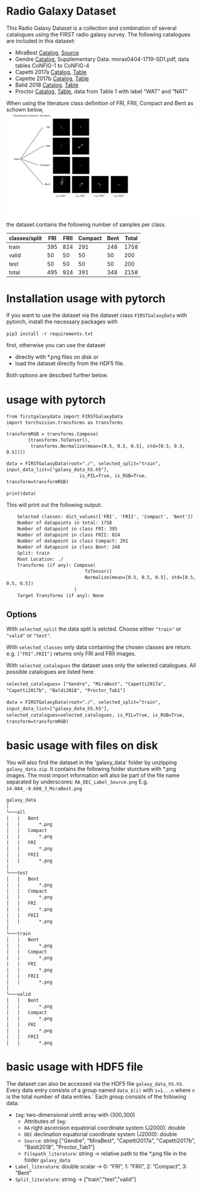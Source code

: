 # Radio Galaxy Dataset
This Radio Galaxy Dataset is a collection and combination of several catalogues using the FIRST radio galaxy survey.
The following catalogues are included in this dataset:
* MiraBest [Catalog](https://academic.oup.com/mnras/article/466/4/4346/2843096), [Source](https://zenodo.org/record/4288837#.YFSBEdwxlaT)
* Gendre [Catalog](https://academic.oup.com/mnras/article/404/4/1719/1081038?login=true), Supplementary Data: mnras0404-1719-SD1.pdf, data tables CoNFIG-1 to CoNFIG-4
* Capetti 2017a [Catalog](https://www.aanda.org/articles/aa/full_html/2017/02/aa29287-16/aa29287-16.html), [Table](https://www.aanda.org/articles/aa/full_html/2017/02/aa29287-16/T1.html)
* Capette 2017b [Catalog](https://www.aanda.org/articles/aa/full_html/2017/05/aa30247-16/aa30247-16.html), [Table](http://cdsarc.u-strasbg.fr/viz-bin/qcat?J/A+A/601/A81)
* Balid 2018 [Catalog](https://www.aanda.org/articles/aa/full_html/2018/01/aa31333-17/aa31333-17.html), [Table](https://www.aanda.org/articles/aa/full_html/2018/01/aa31333-17/T1.html)
* Proctor [Catalog](https://ui.adsabs.harvard.edu/abs/2011ApJS..194...31P/abstract), [Table](https://iopscience.iop.org/article/10.1088/0067-0049/194/2/31#apjs390184t1), data from Table 1 with label “WAT” and “NAT”

When using the literature class definition of FRI, FRII, Compact and Bent as schown below, 
![image](img/Classification_Scheme.png)
the dataset contains the following number of samples per class.

| classes/split     | FRI |   FRII |     Compact |    Bent |   Total     |
| ----------- | ----------- |----------- |----------- |-----------       |-----------|
| train     | 395       |824       |291       |248       |1758       |
| valid   | 50        | 50       | 50       | 50      |200       |
| test   | 50        | 50       | 50       | 50      |200       |
| total   | 495        |924       |391       |348       |2158       |

# Installation usage with pytorch
If you want to use the dataset via the dataset class `FIRSTGalaxyData` with pytorch, install the necessary packages with

`pip3 install -r requirements.txt`

first, otherwise you can use the dataset
* directly with *.png files on disk or
* load the dataset directly from the HDF5 file.

Both options are descibed further below.

# usage with pytorch
```
from firstgalaxydata import FIRSTGalaxyData
import torchvision.transforms as transforms
```
```
transformRGB = transforms.Compose(
        [transforms.ToTensor(),
         transforms.Normalize(mean=[0.5, 0.5, 0.5], std=[0.5, 0.5, 0.5])])
```
```
data = FIRSTGalaxyData(root="./", selected_split="train", input_data_list=["galaxy_data_h5.h5"],
                           is_PIL=True, is_RGB=True, transform=transformRGB)
```
```print(data)```

This will print out the following output:
```Dataset FIRSTGalaxyData
    Selected classes: dict_values(['FRI', 'FRII', 'Compact', 'Bent'])
    Number of datapoints in total: 1758
    Number of datapoint in class FRI: 395
    Number of datapoint in class FRII: 824
    Number of datapoint in class Compact: 291
    Number of datapoint in class Bent: 248
    Split: train
    Root Location: ./
    Transforms (if any): Compose(
                             ToTensor()
                             Normalize(mean=[0.5, 0.5, 0.5], std=[0.5, 0.5, 0.5])
                         )
    Target Transforms (if any): None
```

## Options
With `selected_split` the data split is selcted. Choose either `"train"` or `"valid"` or `"test"`.

With `selected_classes` only data containing the chosen classes are return. e.g. `["FRI",FRII"]` returns only FRI and FRII images.

With `selected_catalogues` the dataset uses only the selected catalogues. All possible catalogues are listed here:

`selected_catalogues= ["Gendre", "MiraBest", "Capetti2017a", "Capetti2017b", "Baldi2018", "Proctor_Tab1"]`

```data = FIRSTGalaxyData(root="./", selected_split="train", input_data_list=["galaxy_data_h5.h5"], selected_catalogues=selected_catalogues, is_PIL=True, is_RGB=True, transform=transformRGB)```

# basic usage with files on disk
You will also find the dataset in the 'galaxy_data' folder by unzipping `galaxy_data.zip`.
It contains the following folder sturcture with *.png images. The most import information will also be part of the file name separated by underscores:
`RA_DEC_Label_Source.png`
E.g. `14.084_-9.608_3_MiraBest.png`
```
galaxy_data  
│
└───all
│   │   Bent
|   |       *.png  
│   │   Compact
|   |       *.png  
|   |   FRI
|   |       *.png  
│   │   FRII
|   |       *.png  
│   
└───test
│   │   Bent
|   |       *.png  
│   │   Compact
|   |       *.png  
|   |   FRI
|   |       *.png  
│   │   FRII
|   |       *.png
│   
└───train
│   │   Bent
|   |       *.png  
│   │   Compact
|   |       *.png  
|   |   FRI
|   |       *.png  
│   │   FRII
|   |       *.png
│   
└───valid
│   │   Bent
|   |       *.png  
│   │   Compact
|   |       *.png  
|   |   FRI
|   |       *.png  
│   │   FRII
|   |       *.png
```
 

# basic usage with HDF5 file 
The dataset can also be accessed via the HDF5 file `galaxy_data_h5.h5`. 
Every data entry consists of a group named `data_$(i)` with `i=1...n` where `n` is the total number of data entries.`
Each group consists of the following data:
* `Img`: two-dimensional uint8 array with (300,300)
  * Attributes of `Img`:
  * `RA` right ascension equatorial  coordinate  system (J2000): double
  * `DEC` declination equatorial  coordinate  system (J2000): double 
  * `Source`: string ["Gendre", "MiraBest", "Capetti2017a", "Capetti2017b", "Baldi2018", "Proctor_Tab1"]
  * `Filepath_literature`: string -> relative path to the *.png file in the folder `galaxy_data`
* `Label_literature`: double scalar -> 0: ”FRI”, 1: ”FRII”, 2: ”Compact”, 3: ”Bent”
* `Split_literature`: string -> ["train","test","valid"]





